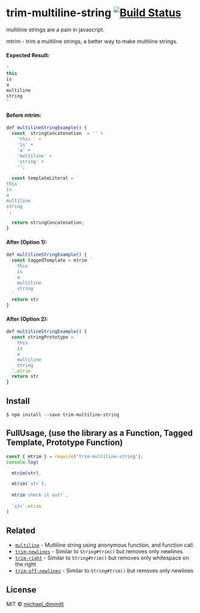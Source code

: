 # trim-multiline-string [![Build Status](https://travis-ci.org/sindresorhus/trim-left.svg?branch=master)](https://travis-ci.org/sindresorhus/trim-left)

multiline strings are a pain in javascript.

mtrim - trim a multiline strings, a better way to make multiline strings.

#### Expected Result:
```javascript
"
this 
is 
a
multiline
string
"
```

#### Before mtrim:

```javascript
def multilineStringExample() {
  const  stringConcatenation  = '' +
    'this ' +
    'is' +
    'a' +
    'multiline' +
    'string' +
    '';
    
  const templateLiteral = `
this
is
a
multiline
string
`;

  return stringConcatenation;  
}
```

#### After (Option 1):

```javascript
def multilineStringExample() {
  const taggedTemplate = mtrim ` 
    this 
    is 
    a
    multiline
    string
  `
  return str
}
```

#### After (Option 2):

```javascript
def multilineStringExample() {
  const stringPrototype = ` 
    this 
    is 
    a
    multiline
    string
  `.mtrim
  return str
}
```

## Install

```
$ npm install --save trim-multiline-string
```

## FullUsage, (use the library as a Function, Tagged Template, Prototype Function)

```js
const { mtrim } = require('trim-multiline-string');
console.log(

  mtrim(str),

  mtrim(`str`),
  
  mtrim`check it out!`,
  
  `str`.mtrim
)

```

## Related
- [`multiline`](https://github.com/sindresorhus/multiline) - Multiline string using anonymous function, and function call.
- [`trim-newlines`](https://github.com/sindresorhus/trim-newlines) - Similar to `String#trim()` but removes only newlines
- [`trim-right`](https://github.com/sindresorhus/trim-right) - Similar to `String#trim()` but removes only whitespace on the right
- [`trim-off-newlines`](https://github.com/stevemao/trim-off-newlines) - Similar to `String#trim()` but removes only newlines


## License

MIT © [michael_dimmitt](https://michaeldimmitt.github.io/michaeldimmitt/)


